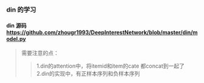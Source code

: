 ### din 的学习
#### din 源码 https://github.com/zhougr1993/DeepInterestNetwork/blob/master/din/model.py  
> 需要注意的点：
>> 1.din的attention中，将itemid和item的cate 都concat到一起了
>> 2.din的实现中，有正样本序列和负样本序列
